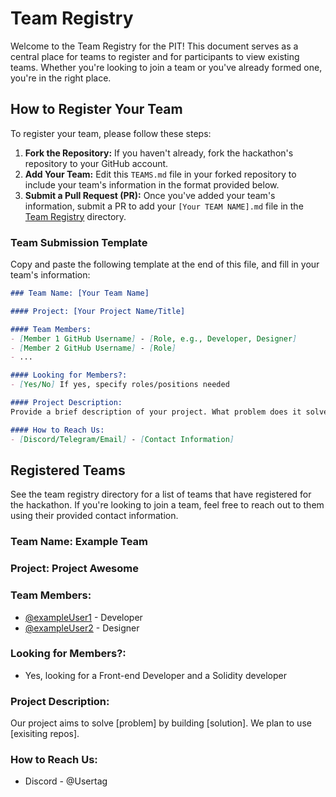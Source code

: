 # Team Registry

Welcome to the Team Registry for the PIT! This document serves as a central place for teams to register and for participants to view existing teams. Whether you're looking to join a team or you've already formed one, you're in the right place.

## How to Register Your Team

To register your team, please follow these steps:

1. **Fork the Repository:** If you haven't already, fork the hackathon's repository to your GitHub account.
2. **Add Your Team:** Edit this `TEAMS.md` file in your forked repository to include your team's information in the format provided below.
3. **Submit a Pull Request (PR):** Once you've added your team's information, submit a PR to add your `[Your TEAM NAME].md` file in the [Team Registry](https://github.com/polymerdevs/PIT-Phase-1/tree/main/Participant%20Instructions/Team%20Registry) directory.

### Team Submission Template

Copy and paste the following template at the end of this file, and fill in your team's information:

```markdown
### Team Name: [Your Team Name]

#### Project: [Your Project Name/Title]

#### Team Members:
- [Member 1 GitHub Username] - [Role, e.g., Developer, Designer]
- [Member 2 GitHub Username] - [Role]
- ...

#### Looking for Members?:
- [Yes/No] If yes, specify roles/positions needed

#### Project Description:
Provide a brief description of your project. What problem does it solve? What technologies are you planning to use?

#### How to Reach Us:
- [Discord/Telegram/Email] - [Contact Information]

```

## Registered Teams

See the team registry directory for a list of teams that have registered for the hackathon. If you're looking to join a team, feel free to reach out to them using their provided contact information.

### Team Name: Example Team

### Project: Project Awesome

### Team Members:

- [@exampleUser1](https://github.com/exampleUser1) - Developer
- [@exampleUser2](https://github.com/exampleUser2) - Designer

### Looking for Members?:

- Yes, looking for a Front-end Developer and a Solidity developer

### Project Description:

Our project aims to solve [problem] by building [solution]. We plan to use [exisiting repos].

### How to Reach Us:

- Discord - @Usertag
